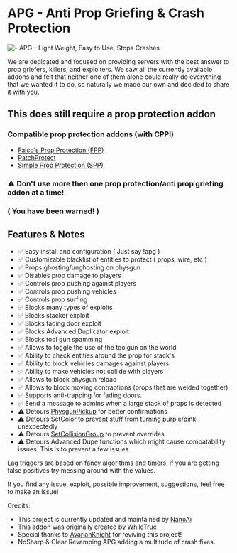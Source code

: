 # APG - Anti Prop Griefing & Crash Protection

![- APG - Light Weight, Easy to Use, Stops Crashes](https://i.imgur.com/DrbZOgk.png "APG - Light Weight, Easy to Use, Stops Crashes")

We are dedicated and focused on providing servers with the best answer to prop
griefers, killers, and exploiters. We saw all the currently available addons and
felt that neither one of them alone could really do everything that we wanted it
to do, so naturally we made our own and decided to share it with you.

## This does still require a prop protection addon

### Compatible prop protection addons (with CPPI)

* [Falco's Prop Protection (FPP)](https://github.com/FPtje/Falcos-Prop-protection/)
* [PatchProtect](https://github.com/Patcher56/PatchProtect)
* [Simple Prop Protection (SPP)](https://github.com/Donkie/SimplePropProtection)

### ⚠ Don't use more then one prop protection/anti prop griefing addon at a time!

### ( You have been warned! )

## Features & Notes

* ✅ Easy install and configuration ( Just say !apg )
* ✅ Customizable blacklist of entities to protect ( props, wire, etc )
* ✅ Props ghosting/unghosting on physgun
* ✅ Disables prop damage to players
* ✅ Controls prop pushing against players
* ✅ Controls prop pushing vehicles
* ✅ Controls prop surfing
* ✅ Blocks many types of exploits
* ✅ Blocks stacker exploit
* ✅ Blocks fading door exploit
* ✅ Blocks Advanced Duplicator exploit
* ✅ Blocks tool gun spamming
* ✅ Allows to toggle the use of the toolgun on the world
* ✅ Ability to check entities around the prop for stack's
* ✅ Ability to block vehicles damages against players
* ✅ Ability to make vehicles not collide with players
* ✅ Allows to block physgun reload
* ✅ Allows to block moving contraptions (props that are welded together)
* ✅ Supports anti-trapping for fading doors.
* ✅ Send a message to admins when a large stack of props is detected
* ⚠ Detours [PhysgunPickup](https://wiki.garrysmod.com/page/GM/PhysgunPickup) for better confirmations
* ⚠ Detours [SetColor](https://wiki.garrysmod.com/page/Entity/SetColor) to prevent stuff from turning purple/pink unexpectedly
* ⚠ Detours [SetCollisionGroup](https://wiki.garrysmod.com/page/Entity/SetCollisionGroup) to prevent overrides
* ⚠ Detours Advanced Dupe functions which might cause compatability issues. This is to prevent a few issues.

Lag triggers are based on fancy algorithms and timers, if you are getting false positives try messing around with the values.

If you find any issue, exploit, possible improvement, suggestions, feel free to make an issue!

Credits:

* This project is currently updated and maintained by [NanoAi](http://steamcommunity.com/profiles/76561198096713277)
* This addon was originally created by [WhileTrue](http://steamcommunity.com/profiles/76561197972967270)
* Special thanks to [AvarianKnight](http://steamcommunity.com/profiles/76561198174460202) for reviving this project!
* NoSharp & Clear Revamping APG adding a multitude of crash fixes.

